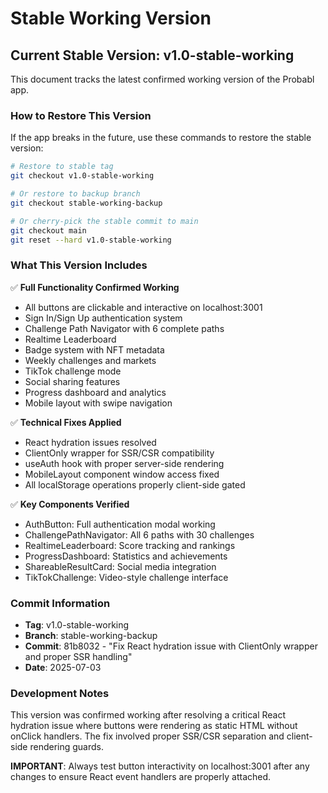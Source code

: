 # Stable Working Version

## Current Stable Version: v1.0-stable-working

This document tracks the latest confirmed working version of the Probabl app.

### How to Restore This Version

If the app breaks in the future, use these commands to restore the stable version:

```bash
# Restore to stable tag
git checkout v1.0-stable-working

# Or restore to backup branch
git checkout stable-working-backup

# Or cherry-pick the stable commit to main
git checkout main
git reset --hard v1.0-stable-working
```

### What This Version Includes

✅ **Full Functionality Confirmed Working**
- All buttons are clickable and interactive on localhost:3001
- Sign In/Sign Up authentication system
- Challenge Path Navigator with 6 complete paths
- Realtime Leaderboard 
- Badge system with NFT metadata
- Weekly challenges and markets
- TikTok challenge mode
- Social sharing features
- Progress dashboard and analytics
- Mobile layout with swipe navigation

✅ **Technical Fixes Applied**
- React hydration issues resolved
- ClientOnly wrapper for SSR/CSR compatibility
- useAuth hook with proper server-side rendering
- MobileLayout component window access fixed
- All localStorage operations properly client-side gated

✅ **Key Components Verified**
- AuthButton: Full authentication modal working
- ChallengePathNavigator: All 6 paths with 30 challenges
- RealtimeLeaderboard: Score tracking and rankings
- ProgressDashboard: Statistics and achievements
- ShareableResultCard: Social media integration
- TikTokChallenge: Video-style challenge interface

### Commit Information
- **Tag**: v1.0-stable-working
- **Branch**: stable-working-backup  
- **Commit**: 81b8032 - "Fix React hydration issue with ClientOnly wrapper and proper SSR handling"
- **Date**: 2025-07-03

### Development Notes
This version was confirmed working after resolving a critical React hydration issue where buttons were rendering as static HTML without onClick handlers. The fix involved proper SSR/CSR separation and client-side rendering guards.

**IMPORTANT**: Always test button interactivity on localhost:3001 after any changes to ensure React event handlers are properly attached.